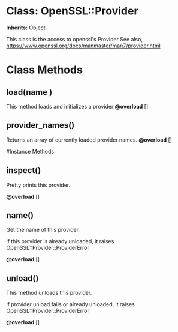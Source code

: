 # Class: OpenSSL::Provider
**Inherits:** Object
    

This class is the access to openssl's Provider See also,
https://www.openssl.org/docs/manmaster/man7/provider.html


# Class Methods
## load(name ) [](#method-c-load)
This method loads and initializes a provider
**@overload** [] 

## provider_names() [](#method-c-provider_names)
Returns an array of currently loaded provider names.
**@overload** [] 


#Instance Methods
## inspect() [](#method-i-inspect)
Pretty prints this provider.

**@overload** [] 

## name() [](#method-i-name)
Get the name of this provider.

if this provider is already unloaded, it raises
OpenSSL::Provider::ProviderError

**@overload** [] 

## unload() [](#method-i-unload)
This method unloads this provider.

if provider unload fails or already unloaded, it raises
OpenSSL::Provider::ProviderError

**@overload** [] 

